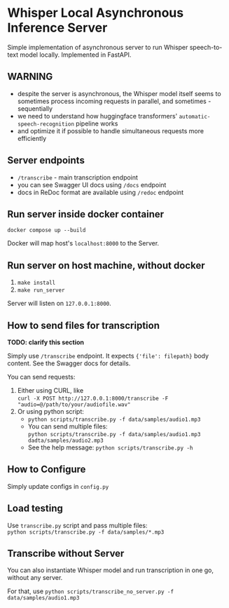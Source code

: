 # Whisper Local Asynchronous Inference Server

Simple implementation of asynchronous server to run Whisper speech-to-text model locally.
Implemented in FastAPI.

## WARNING
- despite the server is asynchronous, the Whisper model itself
seems to sometimes process incoming requests in parallel, and sometimes - sequentially
- we need to understand how huggingface transformers' `automatic-speech-recognition` pipeline works
- and optimize it if possible to handle simultaneous requests more efficiently

## Server endpoints

- `/transcribe` - main transcription endpoint
- you can see Swagger UI docs using `/docs` endpoint
- docs in ReDoc format are available using `/redoc` endpoint

## Run server inside docker container

`docker compose up --build`

Docker will map host's `localhost:8000` to the Server.

## Run server on host machine, without docker

1. `make install`
2. `make run_server`

Server will listen on `127.0.0.1:8000`.

## How to send files for transcription

**TODO: clarify this section**

Simply use `/transcribe` endpoint. It expects `{'file': filepath}` body content. See the Swagger docs for details.

You can send requests:
1. Either using CURL, like<br>`curl -X POST http://127.0.0.1:8000/transcribe -F "audio=@/path/to/your/audiofile.wav"`
2. Or using python script:<br>
    - `python scripts/transcribe.py -f data/samples/audio1.mp3`
    - You can send multiple files:<br>
    `python scripts/transcribe.py -f data/samples/audio1.mp3 dadta/samples/audio2.mp3`
    - See the help message:
    `python scripts/transcribe.py -h`

## How to Configure

Simply update configs in `config.py`

## Load testing

Use `transcribe.py` script and pass multiple files:<br>
`python scripts/transcribe.py -f data/samples/*.mp3`

## Transcribe without Server

You can also instantiate Whisper model and run transcription in one go, without any server.

For that, use `python scripts/transcribe_no_server.py -f data/samples/audio1.mp3`